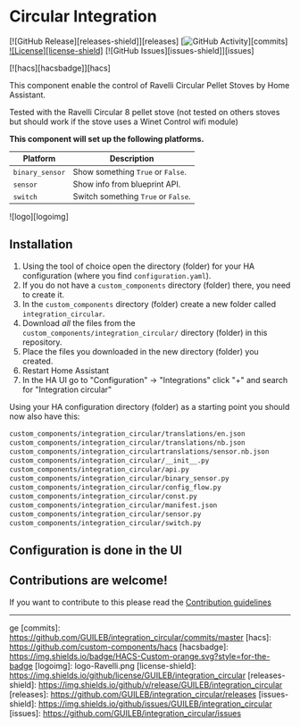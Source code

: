 # Circular Integration

[![GitHub Release][releases-shield]][releases]
[![GitHub Activity][commits-shield]][commits]
[![License][license-shield]](LICENSE)
[![GitHub Issues][issues-shield]][issues]

[![hacs][hacsbadge]][hacs]

This component enable the control of Ravelli Circular Pellet Stoves by Home Assistant.

Tested with the Ravelli Circular 8 pellet stove (not tested on others stoves but should work if the stove uses a Winet Control wifi module)

**This component will set up the following platforms.**

Platform | Description
-- | --
`binary_sensor` | Show something `True` or `False`.
`sensor` | Show info from blueprint API.
`switch` | Switch something `True` or `False`.

![logo][logoimg]

## Installation

1. Using the tool of choice open the directory (folder) for your HA configuration (where you find `configuration.yaml`).
2. If you do not have a `custom_components` directory (folder) there, you need to create it.
3. In the `custom_components` directory (folder) create a new folder called `integration_circular`.
4. Download _all_ the files from the `custom_components/integration_circular/` directory (folder) in this repository.
5. Place the files you downloaded in the new directory (folder) you created.
6. Restart Home Assistant
7. In the HA UI go to "Configuration" -> "Integrations" click "+" and search for "Integration circular"

Using your HA configuration directory (folder) as a starting point you should now also have this:

```text
custom_components/integration_circular/translations/en.json
custom_components/integration_circular/translations/nb.json
custom_components/integration_circulartranslations/sensor.nb.json
custom_components/integration_circular/__init__.py
custom_components/integration_circular/api.py
custom_components/integration_circular/binary_sensor.py
custom_components/integration_circular/config_flow.py
custom_components/integration_circular/const.py
custom_components/integration_circular/manifest.json
custom_components/integration_circular/sensor.py
custom_components/integration_circular/switch.py
```

## Configuration is done in the UI

<!---->

## Contributions are welcome!

If you want to contribute to this please read the [Contribution guidelines](CONTRIBUTING.md)

***

[integration_circular]: https://github.com/GUILEB/integration_circular
[commits-shield]: https://img.shields.io/github/check-runs/GUILEB/integration_circular/fe39dd96b270fd23de742a0112f131b8058ec259
ge
[commits]: https://github.com/GUILEB/integration_circular/commits/master
[hacs]: https://github.com/custom-components/hacs
[hacsbadge]: https://img.shields.io/badge/HACS-Custom-orange.svg?style=for-the-badge
[logoimg]: logo-Ravelli.png
[license-shield]: https://img.shields.io/github/license/GUILEB/integration_circular
[releases-shield]: https://img.shields.io/github/v/release/GUILEB/integration_circular
[releases]: https://github.com/GUILEB/integration_circular/releases
[issues-shield]: https://img.shields.io/github/issues/GUILEB/integration_circular
[issues]: https://github.com/GUILEB/integration_circular/issues


